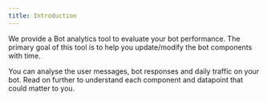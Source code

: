 ```yaml
---
title: Introduction
---
```


We provide a Bot analytics tool to evaluate your bot performance. The primary goal of this tool is to help you update/modify the bot components with time. 

You can analyse the user messages, bot responses and daily traffic on your bot. Read on further to understand each component and datapoint that could matter to you. 

